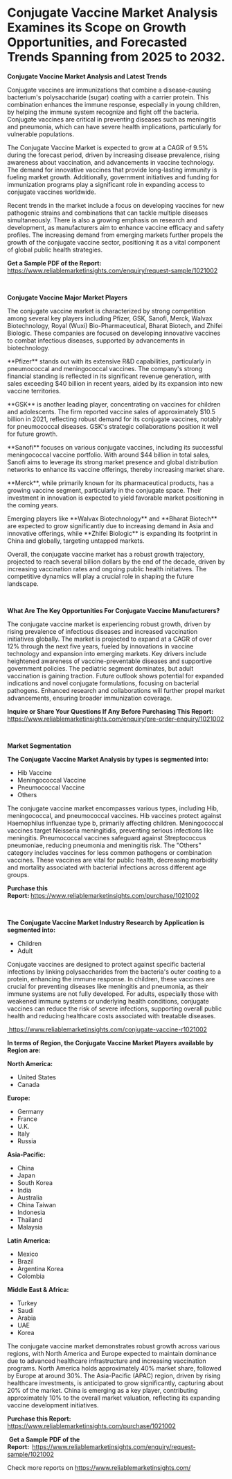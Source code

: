<p><h1>Conjugate Vaccine Market Analysis Examines its Scope on Growth Opportunities, and Forecasted Trends Spanning from 2025 to 2032.</h1></p><p><strong>Conjugate Vaccine Market Analysis and Latest Trends</strong></p>
<p><p>Conjugate vaccines are immunizations that combine a disease-causing bacterium's polysaccharide (sugar) coating with a carrier protein. This combination enhances the immune response, especially in young children, by helping the immune system recognize and fight off the bacteria. Conjugate vaccines are critical in preventing diseases such as meningitis and pneumonia, which can have severe health implications, particularly for vulnerable populations.</p><p>The Conjugate Vaccine Market is expected to grow at a CAGR of 9.5% during the forecast period, driven by increasing disease prevalence, rising awareness about vaccination, and advancements in vaccine technology. The demand for innovative vaccines that provide long-lasting immunity is fueling market growth. Additionally, government initiatives and funding for immunization programs play a significant role in expanding access to conjugate vaccines worldwide.</p><p>Recent trends in the market include a focus on developing vaccines for new pathogenic strains and combinations that can tackle multiple diseases simultaneously. There is also a growing emphasis on research and development, as manufacturers aim to enhance vaccine efficacy and safety profiles. The increasing demand from emerging markets further propels the growth of the conjugate vaccine sector, positioning it as a vital component of global public health strategies.</p></p>
<p><strong>Get a Sample PDF of the Report:&nbsp;</strong> <a href="https://www.reliablemarketinsights.com/enquiry/request-sample/1021002?utm_campaign=2204&utm_medium=2&utm_source=Github&utm_content=ia&utm_term=08032025&utm_id=conjugate-vaccine">https://www.reliablemarketinsights.com/enquiry/request-sample/1021002</a></p>
<p>&nbsp;</p>
<p><strong>Conjugate Vaccine Major Market Players</strong></p>
<p><p>The conjugate vaccine market is characterized by strong competition among several key players including Pfizer, GSK, Sanofi, Merck, Walvax Biotechnology, Royal (Wuxi) Bio-Pharmaceutical, Bharat Biotech, and Zhifei Biologic. These companies are focused on developing innovative vaccines to combat infectious diseases, supported by advancements in biotechnology.</p><p>**Pfizer** stands out with its extensive R&D capabilities, particularly in pneumococcal and meningococcal vaccines. The company's strong financial standing is reflected in its significant revenue generation, with sales exceeding $40 billion in recent years, aided by its expansion into new vaccine territories.</p><p>**GSK** is another leading player, concentrating on vaccines for children and adolescents. The firm reported vaccine sales of approximately $10.5 billion in 2021, reflecting robust demand for its conjugate vaccines, notably for pneumococcal diseases. GSK's strategic collaborations position it well for future growth.</p><p>**Sanofi** focuses on various conjugate vaccines, including its successful meningococcal vaccine portfolio. With around $44 billion in total sales, Sanofi aims to leverage its strong market presence and global distribution networks to enhance its vaccine offerings, thereby increasing market share.</p><p>**Merck**, while primarily known for its pharmaceutical products, has a growing vaccine segment, particularly in the conjugate space. Their investment in innovation is expected to yield favorable market positioning in the coming years.</p><p>Emerging players like **Walvax Biotechnology** and **Bharat Biotech** are expected to grow significantly due to increasing demand in Asia and innovative offerings, while **Zhifei Biologic** is expanding its footprint in China and globally, targeting untapped markets.</p><p>Overall, the conjugate vaccine market has a robust growth trajectory, projected to reach several billion dollars by the end of the decade, driven by increasing vaccination rates and ongoing public health initiatives. The competitive dynamics will play a crucial role in shaping the future landscape.</p></p>
<p>&nbsp;</p>
<p><strong>What Are The Key Opportunities For Conjugate Vaccine Manufacturers?</strong></p>
<p><p>The conjugate vaccine market is experiencing robust growth, driven by rising prevalence of infectious diseases and increased vaccination initiatives globally. The market is projected to expand at a CAGR of over 12% through the next five years, fueled by innovations in vaccine technology and expansion into emerging markets. Key drivers include heightened awareness of vaccine-preventable diseases and supportive government policies. The pediatric segment dominates, but adult vaccination is gaining traction. Future outlook shows potential for expanded indications and novel conjugate formulations, focusing on bacterial pathogens. Enhanced research and collaborations will further propel market advancements, ensuring broader immunization coverage.</p></p>
<p><strong>Inquire or Share Your Questions If Any Before Purchasing This Report:</strong> <a href="https://www.reliablemarketinsights.com/enquiry/pre-order-enquiry/1021002?utm_campaign=2204&utm_medium=2&utm_source=Github&utm_content=ia&utm_term=08032025&utm_id=conjugate-vaccine">https://www.reliablemarketinsights.com/enquiry/pre-order-enquiry/1021002</a></p>
<p>&nbsp;</p>
<p><strong>Market Segmentation</strong></p>
<p><strong>The Conjugate Vaccine Market Analysis by types is segmented into:</strong></p>
<p><ul><li>Hib Vaccine</li><li>Meningococcal Vaccine</li><li>Pneumococcal Vaccine</li><li>Others</li></ul></p>
<p><p>The conjugate vaccine market encompasses various types, including Hib, meningococcal, and pneumococcal vaccines. Hib vaccines protect against Haemophilus influenzae type b, primarily affecting children. Meningococcal vaccines target Neisseria meningitidis, preventing serious infections like meningitis. Pneumococcal vaccines safeguard against Streptococcus pneumoniae, reducing pneumonia and meningitis risk. The "Others" category includes vaccines for less common pathogens or combination vaccines. These vaccines are vital for public health, decreasing morbidity and mortality associated with bacterial infections across different age groups.</p></p>
<p><strong>Purchase this Report:&nbsp;</strong><a href="https://www.reliablemarketinsights.com/purchase/1021002?utm_campaign=2204&utm_medium=2&utm_source=Github&utm_content=ia&utm_term=08032025&utm_id=conjugate-vaccine">https://www.reliablemarketinsights.com/purchase/1021002</a></p>
<p>&nbsp;</p>
<p><strong>The Conjugate Vaccine Market Industry Research by Application is segmented into:</strong></p>
<p><ul><li>Children</li><li>Adult</li></ul></p>
<p><p>Conjugate vaccines are designed to protect against specific bacterial infections by linking polysaccharides from the bacteria's outer coating to a protein, enhancing the immune response. In children, these vaccines are crucial for preventing diseases like meningitis and pneumonia, as their immune systems are not fully developed. For adults, especially those with weakened immune systems or underlying health conditions, conjugate vaccines can reduce the risk of severe infections, supporting overall public health and reducing healthcare costs associated with treatable diseases.</p></p>
<p><a href="https://www.reliablemarketinsights.com/conjugate-vaccine-r1021002?utm_campaign=2204&utm_medium=2&utm_source=Github&utm_content=ia&utm_term=08032025&utm_id=conjugate-vaccine">&nbsp;https://www.reliablemarketinsights.com/conjugate-vaccine-r1021002</a></p>
<p><strong>In terms of Region, the Conjugate Vaccine Market Players available by Region are:</strong></p>
<p>
    <p> <strong> North America: </strong>
        <ul>
            <li>United States</li>
            <li>Canada</li>
        </ul>
        </p> 
    <p> <strong> Europe: </strong>
        <ul>
            <li>Germany</li>
            <li>France</li>
            <li>U.K.</li>
            <li>Italy</li>
            <li>Russia</li>
        </ul>
        </p> 
    <p> <strong> Asia-Pacific: </strong>
        <ul>
            <li>China</li>
            <li>Japan</li>
            <li>South Korea</li>
            <li>India</li>
            <li>Australia</li>
            <li>China Taiwan</li>
            <li>Indonesia</li>
            <li>Thailand</li>
            <li>Malaysia</li>
        </ul>
        </p> 
    <p> <strong> Latin America: </strong>
        <ul>
            <li>Mexico</li>
            <li>Brazil</li>
            <li>Argentina Korea</li>
            <li>Colombia</li>
        </ul>
        </p> 
    <p> <strong> Middle East & Africa: </strong>
        <ul>
            <li>Turkey</li>
            <li>Saudi</li>
            <li>Arabia</li>
            <li>UAE</li>
            <li>Korea</li>
        </ul>
    </p>
    </p>
<p><p>The conjugate vaccine market demonstrates robust growth across various regions, with North America and Europe expected to maintain dominance due to advanced healthcare infrastructure and increasing vaccination programs. North America holds approximately 40% market share, followed by Europe at around 30%. The Asia-Pacific (APAC) region, driven by rising healthcare investments, is anticipated to grow significantly, capturing about 20% of the market. China is emerging as a key player, contributing approximately 10% to the overall market valuation, reflecting its expanding vaccine development initiatives.</p></p>
<p><strong>Purchase this Report: </strong><a href="https://www.reliablemarketinsights.com/purchase/1021002?utm_campaign=2204&utm_medium=2&utm_source=Github&utm_content=ia&utm_term=08032025&utm_id=conjugate-vaccine">https://www.reliablemarketinsights.com/purchase/1021002</a></p>
<p>&nbsp;<strong>Get a Sample PDF of the Report:&nbsp;&nbsp;</strong><a href="https://www.reliablemarketinsights.com/enquiry/request-sample/1021002?utm_campaign=2204&utm_medium=2&utm_source=Github&utm_content=ia&utm_term=08032025&utm_id=conjugate-vaccine">https://www.reliablemarketinsights.com/enquiry/request-sample/1021002</a></p>
<p><strong></strong></p>
<p>Check more reports on <a href="https://www.reliablemarketinsights.com/?utm_campaign=2204&utm_medium=2&utm_source=Github&utm_content=ia&utm_term=08032025&utm_id=conjugate-vaccine">https://www.reliablemarketinsights.com/</a></p>